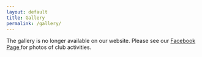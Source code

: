 ```yaml
---
layout: default
title: Gallery
permalink: /gallery/
---
```


<p>The gallery is no longer available on our website. Please see our <a href="https://www.facebook.com/CDMEC/" target="_blank">Facebook Page <i class="fa fa-facebook-official"></i></a> for photos of club activities.</p>
